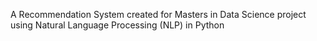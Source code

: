 A Recommendation System created for Masters in Data Science project using Natural Language Processing (NLP) in Python
